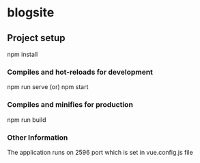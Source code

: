 # blogsite

## Project setup
npm install

### Compiles and hot-reloads for development
npm run serve
(or)
npm start

### Compiles and minifies for production
npm run build

### Other Information
The application runs on 2596 port which is set in vue.config.js file
